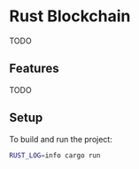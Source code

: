 # Rust Blockchain

TODO

## Features

TODO

## Setup

To build and run the project:

```bash
RUST_LOG=info cargo run
```